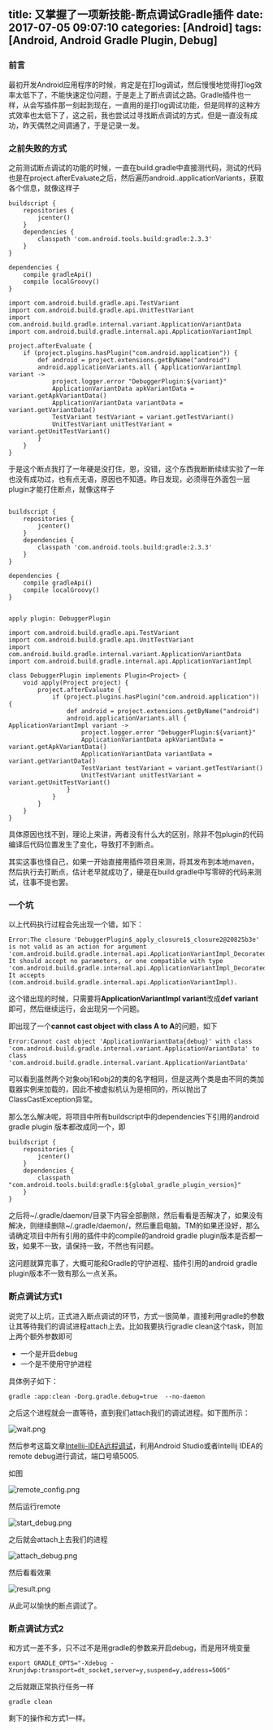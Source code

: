 title: 又掌握了一项新技能-断点调试Gradle插件
date: 2017-07-05 09:07:10
categories: [Android]
tags: [Android, Android Gradle Plugin, Debug]
---

### 前言

最初开发Android应用程序的时候，肯定是在打log调试，然后慢慢地觉得打log效率太低下了，不能快速定位问题，于是走上了断点调试之路。Gradle插件也一样，从会写插件那一刻起到现在，一直用的是打log调试功能，但是同样的这种方式效率也太低下了，这之前，我也尝试过寻找断点调试的方式，但是一直没有成功，昨天偶然之间调通了，于是记录一发。

<!-- more -->


### 之前失败的方式


之前测试断点调试的功能的时候，一直在build.gradle中直接测代码，测试的代码也是在project.afterEvaluate之后，然后遍历android..applicationVariants，获取各个信息，就像这样子

```
buildscript {
    repositories {
        jcenter()
    }
    dependencies {
        classpath 'com.android.tools.build:gradle:2.3.3'
    }
}

dependencies {
    compile gradleApi()
    compile localGroovy()
}

import com.android.build.gradle.api.TestVariant
import com.android.build.gradle.api.UnitTestVariant
import com.android.build.gradle.internal.variant.ApplicationVariantData
import com.android.build.gradle.internal.api.ApplicationVariantImpl

project.afterEvaluate {
    if (project.plugins.hasPlugin("com.android.application")) {
        def android = project.extensions.getByName("android")
        android.applicationVariants.all { ApplicationVariantImpl variant ->
            project.logger.error "DebuggerPlugin:${variant}"
            ApplicationVariantData apkVariantData = variant.getApkVariantData()
            ApplicationVariantData variantData = variant.getVariantData()
            TestVariant testVariant = variant.getTestVariant()
            UnitTestVariant unitTestVariant = variant.getUnitTestVariant()
        }
    }
}
```

于是这个断点我打了一年硬是没打住，恩，没错，这个东西我断断续续实验了一年也没有成功过，也有点无语，原因也不知道。昨日发现，必须得在外面包一层plugin才能打住断点，就像这样子

```

buildscript {
    repositories {
        jcenter()
    }
    dependencies {
        classpath 'com.android.tools.build:gradle:2.3.3'
    }
}

dependencies {
    compile gradleApi()
    compile localGroovy()
}


apply plugin: DebuggerPlugin

import com.android.build.gradle.api.TestVariant
import com.android.build.gradle.api.UnitTestVariant
import com.android.build.gradle.internal.variant.ApplicationVariantData
import com.android.build.gradle.internal.api.ApplicationVariantImpl

class DebuggerPlugin implements Plugin<Project> {
    void apply(Project project) {
        project.afterEvaluate {
            if (project.plugins.hasPlugin("com.android.application")) {
                def android = project.extensions.getByName("android")
                android.applicationVariants.all { ApplicationVariantImpl variant ->
                    project.logger.error "DebuggerPlugin:${variant}"
                    ApplicationVariantData apkVariantData = variant.getApkVariantData()
                    ApplicationVariantData variantData = variant.getVariantData()
                    TestVariant testVariant = variant.getTestVariant()
                    UnitTestVariant unitTestVariant = variant.getUnitTestVariant()
                }
            }
        }
    }
}

```

具体原因也找不到，理论上来讲，两者没有什么大的区别，除非不包plugin的代码编译后代码位置发生了变化，导致打不到断点。

其实这事也怪自己，如果一开始直接用插件项目来测，将其发布到本地maven，然后执行去打断点，估计老早就成功了，硬是在build.gradle中写零碎的代码来测试，往事不提也罢。

### 一个坑

以上代码执行过程会先出现一个错，如下：

```
Error:The closure 'DebuggerPlugin$_apply_closure1$_closure2@20825b3e' is not valid as an action for argument 'com.android.build.gradle.internal.api.ApplicationVariantImpl_Decorated@1103b69d'. It should accept no parameters, or one compatible with type 'com.android.build.gradle.internal.api.ApplicationVariantImpl_Decorated'. It accepts (com.android.build.gradle.internal.api.ApplicationVariantImpl).
```

这个错出现的时候，只需要将**ApplicationVariantImpl variant**改成**def variant**即可，然后继续运行，会出现另一个问题。

即出现了一个**cannot cast object with class A to A**的问题，如下

```
Error:Cannot cast object 'ApplicationVariantData{debug}' with class 'com.android.build.gradle.internal.variant.ApplicationVariantData' to class 'com.android.build.gradle.internal.variant.ApplicationVariantData'
```

可以看到虽然两个对象obj1和obj2的类的名字相同，但是这两个类是由不同的类加载器实例来加载的，因此不被虚拟机认为是相同的，所以抛出了ClassCastException异常。

那么怎么解决呢，将项目中所有buildscript中的dependencies下引用的android gradle plugin 版本都改成同一个，即

```
buildscript {
    repositories {
        jcenter()
    }
    dependencies {
        classpath "com.android.tools.build:gradle:${global_gradle_plugin_version}"
    }
}
```

之后将~/.gradle/daemon/目录下内容全部删除，然后看看是否解决了，如果没有解决，则继续删除~/.gradle/daemon/，然后重启电脑。TM的如果还没好，那么请确定项目中所有引用的插件中的compile的android gradle plugin版本是否都一致，如果不一致，请保持一致，不然也有问题。

这问题就算完事了，大概可能和Gradle的守护进程、插件引用的android gradle plugin版本不一致有那么一点关系。


### 断点调试方式1

说完了以上坑，正式进入断点调试的环节，方式一很简单，直接利用gradle的参数让其等待我们的调试进程attach上去。比如我要执行gradle clean这个task，则加上两个额外参数即可

 - 一个是开启debug
 - 一个是不使用守护进程

 具体例子如下：

 ```
 gradle :app:clean -Dorg.gradle.debug=true  --no-daemon

 ```

 之后这个进程就会一直等待，直到我们attach我们的调试进程。如下图所示：

 ![wait.png](wait.png)

然后参考这篇文章[Intellij-IDEA远程调试](/2017/04/07/Intellij-IDEA远程调试/)，利用Android Studio或者Intellij IDEA的remote debug进行调试，端口号填5005.

如图

![remote_config.png](remote_config.png)

然后运行remote

![start_debug.png](start_debug.png)

之后就会attach上去我们的进程

![attach_debug.png](attach_debug.png)

然后看看效果

![result.png](result.png)

从此可以愉快的断点调试了。

### 断点调试方式2

和方式一差不多，只不过不是用gradle的参数来开启debug，而是用环境变量

```
export GRADLE_OPTS="-Xdebug -Xrunjdwp:transport=dt_socket,server=y,suspend=y,address=5005" 
```

之后就跟正常执行任务一样

```
gradle clean
```

剩下的操作和方式1一样。